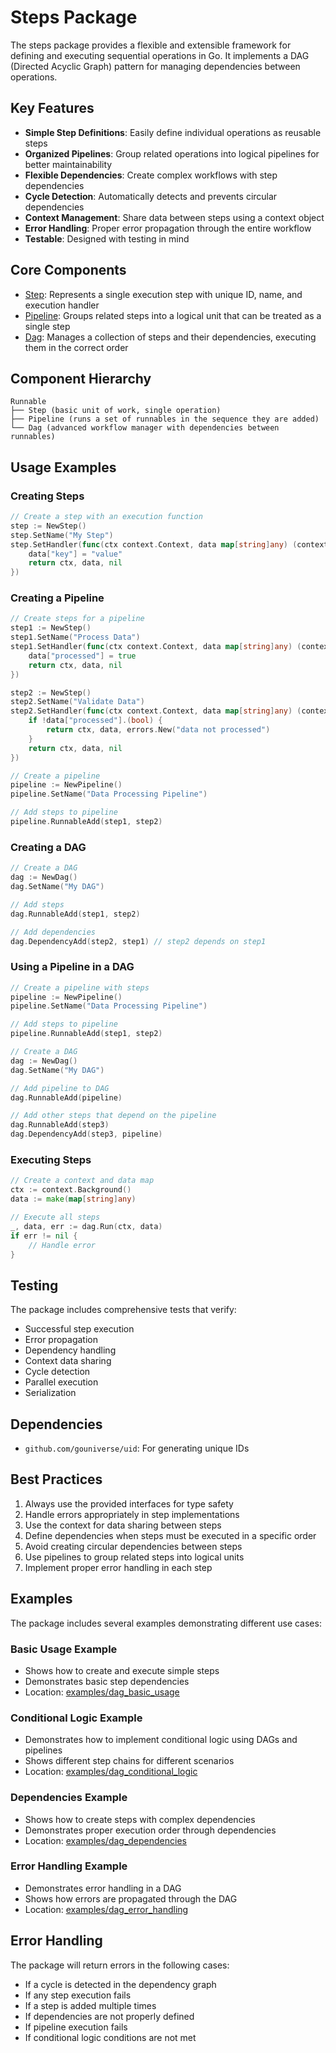 # Steps Package

The steps package provides a flexible and extensible framework for defining and executing sequential operations in Go. It implements a DAG (Directed Acyclic Graph) pattern for managing dependencies between operations.

## Key Features

- **Simple Step Definitions**: Easily define individual operations as reusable steps
- **Organized Pipelines**: Group related operations into logical pipelines for better maintainability
- **Flexible Dependencies**: Create complex workflows with step dependencies
- **Cycle Detection**: Automatically detects and prevents circular dependencies
- **Context Management**: Share data between steps using a context object
- **Error Handling**: Proper error propagation through the entire workflow
- **Testable**: Designed with testing in mind

## Core Components

- [Step](https://github.com/dracory/base/blob/main/steps/step.go): Represents a single execution step with unique ID, name, and execution handler
- [Pipeline](https://github.com/dracory/base/blob/main/steps/pipeline.go): Groups related steps into a logical unit that can be treated as a single step
- [Dag](https://github.com/dracory/base/blob/main/steps/dag.go): Manages a collection of steps and their dependencies, executing them in the correct order

## Component Hierarchy

```
Runnable
├── Step (basic unit of work, single operation)
├── Pipeline (runs a set of runnables in the sequence they are added)
└── Dag (advanced workflow manager with dependencies between runnables)
```

## Usage Examples

### Creating Steps
```go
// Create a step with an execution function
step := NewStep()
step.SetName("My Step")
step.SetHandler(func(ctx context.Context, data map[string]any) (context.Context, map[string]any, error) {
    data["key"] = "value"
    return ctx, data, nil
})
```

### Creating a Pipeline
```go
// Create steps for a pipeline
step1 := NewStep()
step1.SetName("Process Data")
step1.SetHandler(func(ctx context.Context, data map[string]any) (context.Context, map[string]any, error) {
    data["processed"] = true
    return ctx, data, nil
})

step2 := NewStep()
step2.SetName("Validate Data")
step2.SetHandler(func(ctx context.Context, data map[string]any) (context.Context, map[string]any, error) {
    if !data["processed"].(bool) {
        return ctx, data, errors.New("data not processed")
    }
    return ctx, data, nil
})

// Create a pipeline
pipeline := NewPipeline()
pipeline.SetName("Data Processing Pipeline")

// Add steps to pipeline
pipeline.RunnableAdd(step1, step2)
```

### Creating a DAG
```go
// Create a DAG
dag := NewDag()
dag.SetName("My DAG")

// Add steps
dag.RunnableAdd(step1, step2)

// Add dependencies
dag.DependencyAdd(step2, step1) // step2 depends on step1
```

### Using a Pipeline in a DAG
```go
// Create a pipeline with steps
pipeline := NewPipeline()
pipeline.SetName("Data Processing Pipeline")

// Add steps to pipeline
pipeline.RunnableAdd(step1, step2)

// Create a DAG
dag := NewDag()
dag.SetName("My DAG")

// Add pipeline to DAG
dag.RunnableAdd(pipeline)

// Add other steps that depend on the pipeline
dag.RunnableAdd(step3)
dag.DependencyAdd(step3, pipeline)
```

### Executing Steps
```go
// Create a context and data map
ctx := context.Background()
data := make(map[string]any)

// Execute all steps
_, data, err := dag.Run(ctx, data)
if err != nil {
    // Handle error
}
```

## Testing

The package includes comprehensive tests that verify:
- Successful step execution
- Error propagation
- Dependency handling
- Context data sharing
- Cycle detection
- Parallel execution
- Serialization

## Dependencies

- `github.com/gouniverse/uid`: For generating unique IDs

## Best Practices

1. Always use the provided interfaces for type safety
2. Handle errors appropriately in step implementations
3. Use the context for data sharing between steps
4. Define dependencies when steps must be executed in a specific order
5. Avoid creating circular dependencies between steps
6. Use pipelines to group related steps into logical units
7. Implement proper error handling in each step

## Examples

The package includes several examples demonstrating different use cases:

### Basic Usage Example
- Shows how to create and execute simple steps
- Demonstrates basic step dependencies
- Location: [examples/dag_basic_usage](examples/dag_basic_usage)

### Conditional Logic Example
- Demonstrates how to implement conditional logic using DAGs and pipelines
- Shows different step chains for different scenarios
- Location: [examples/dag_conditional_logic](examples/dag_conditional_logic)

### Dependencies Example
- Shows how to create steps with complex dependencies
- Demonstrates proper execution order through dependencies
- Location: [examples/dag_dependencies](examples/dag_dependencies)

### Error Handling Example
- Demonstrates error handling in a DAG
- Shows how errors are propagated through the DAG
- Location: [examples/dag_error_handling](examples/dag_error_handling)

## Error Handling

The package will return errors in the following cases:
- If a cycle is detected in the dependency graph
- If any step execution fails
- If a step is added multiple times
- If dependencies are not properly defined
- If pipeline execution fails
- If conditional logic conditions are not met
